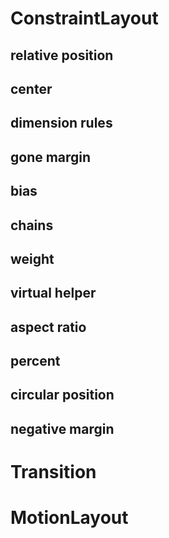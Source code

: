 # ConstraintLayout

## relative position
## center
## dimension rules
## gone margin
## bias
## chains
## weight
## virtual helper
## aspect ratio
## percent
## circular position
## negative margin

# Transition

# MotionLayout